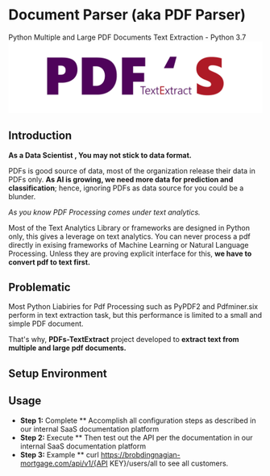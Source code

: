 # Document Parser (aka PDF Parser)
Python Multiple and Large PDF Documents Text Extraction - Python 3.7
![Logo](XPDF.jpg)

## Introduction
**As a Data Scientist , You may not stick to data format.** 

PDFs is good source of data, most of the organization release their data in PDFs only. **As AI is growing, we need more data for prediction and classification**; hence, ignoring PDFs as data source for you could be a blunder. 

*As you know PDF Processing comes under text analytics.*


Most of the Text Analytics Library or frameworks are designed in Python only, this gives a leverage on text analytics. You can never process a pdf directly in exising frameworks of Machine Learning or Natural Language Processing. Unless they are proving explicit interface for this, **we have to convert pdf to text first.**
## Problematic
Most Python Liabiries for Pdf Processing such as PyPDF2 and Pdfminer.six perform in text extraction task, but this performance is limited to a small and simple PDF document.

That's why, **PDFs-TextExtract** project developed to **extract text from multiple and large pdf documents.**

## Setup Environment
## Usage 
- **Step 1:** Complete ** Accomplish all configuration steps as described in our internal SaaS documentation platform
- **Step 2:** Execute ** Then test out the API per the documentation in our internal SaaS documentation platform
- **Step 3:** Example ** curl https://brobdingnagian-mortgage.com/api/v1/{API KEY}/users/all to see all customers.
